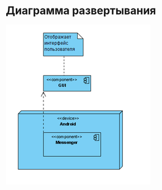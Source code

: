 # Диаграмма развертывания
![Диаграмма развертывания](https://github.com/PavelPiuta/Messenger/blob/main/Diagrams/Deployment/depl.png)
